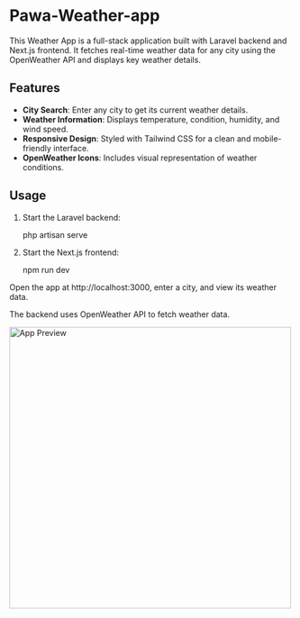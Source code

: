 # Pawa-Weather-app

This Weather App is a full-stack application built with Laravel backend and Next.js frontend. It fetches real-time weather data for any city using the OpenWeather API and displays key weather details.

## Features

- **City Search**: Enter any city to get its current weather details.
- **Weather Information**: Displays temperature, condition, humidity, and wind speed.
- **Responsive Design**: Styled with Tailwind CSS for a clean and mobile-friendly interface.
- **OpenWeather Icons**: Includes visual representation of weather conditions.

## Usage

1. Start the Laravel backend:

   php artisan serve

2. Start the Next.js frontend:

   npm run dev

Open the app at http://localhost:3000, enter a city, and view its weather data.

The backend uses OpenWeather API to fetch weather data.

<img src="./public/pawa weather app.png" alt="App Preview" width="500" />
